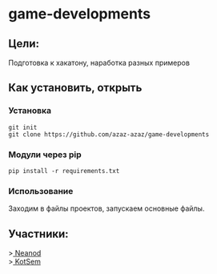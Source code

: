 # game-developments
<h2>Цели:</h2>
Подготовка к хакатону, наработка разных примеров
<h2>Как установить, открыть</h2>
<h3>Установка</h3>
<code>git init</code><br>
<code>git clone https://github.com/azaz-azaz/game-developments </code>
<h3>Модули через pip</h3>
<code>pip install -r requirements.txt</code>
<h3>Использование</h3>
Заходим в файлы проектов, запускаем основные файлы.
<h2>Участники:</h2>
><a href = "https://github.com/azaz-azaz"> Neanod </a><br>
><a href = "https://github.com/KotSem"> KotSem </a>
